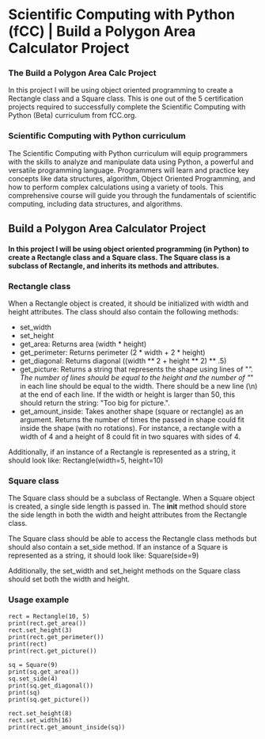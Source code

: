 # Scientific Computing with Python (fCC) | Build a Polygon Area Calculator Project

### The Build a Polygon Area Calc Project
In this project I will be using object oriented programming to create a Rectangle class and a Square class. This is one out of the 5 certification projects required to successfully complete the Scientific Computing with Python (Beta) curriculum from fCC.org.

### Scientific Computing with Python curriculum
The Scientific Computing with Python curriculum will equip programmers with the skills to analyze and manipulate data using Python, a powerful and versatile programming language. Programmers will learn and practice key concepts like data structures, algorithm, Object Oriented Programming, and how to perform complex calculations using a variety of tools. This comprehensive course will guide you through the fundamentals of scientific computing, including data structures, and algorithms.

## Build a Polygon Area Calculator Project

#### In this project I will be using object oriented programming (in Python) to create a Rectangle class and a Square class. The Square class is a subclass of Rectangle, and inherits its methods and attributes.

### Rectangle class

When a Rectangle object is created, it should be initialized with width and height attributes. The class should also contain the following methods:
- set_width
- set_height
- get_area: Returns area (width * height)
- get_perimeter: Returns perimeter (2 * width + 2 * height)
- get_diagonal: Returns diagonal ((width ** 2 + height ** 2) ** .5)
- get_picture: Returns a string that represents the shape using lines of "*". The number of lines should be equal to the height and the number of "*" in each line should be equal to the width. There should be a new line (\n) at the end of each line. If the width or height is larger than 50, this should return the string: "Too big for picture.".
- get_amount_inside: Takes another shape (square or rectangle) as an argument. Returns the number of times the passed in shape could fit inside the shape (with no rotations). For instance, a rectangle with a width of 4 and a height of 8 could fit in two squares with sides of 4.

Additionally, if an instance of a Rectangle is represented as a string, it should look like: Rectangle(width=5, height=10)
### Square class

The Square class should be a subclass of Rectangle. When a Square object is created, a single side length is passed in. The __init__ method should store the side length in both the width and height attributes from the Rectangle class.

The Square class should be able to access the Rectangle class methods but should also contain a set_side method. If an instance of a Square is represented as a string, it should look like: Square(side=9)

Additionally, the set_width and set_height methods on the Square class should set both the width and height.
### Usage example
```
rect = Rectangle(10, 5)
print(rect.get_area())
rect.set_height(3)
print(rect.get_perimeter())
print(rect)
print(rect.get_picture())

sq = Square(9)
print(sq.get_area())
sq.set_side(4)
print(sq.get_diagonal())
print(sq)
print(sq.get_picture())

rect.set_height(8)
rect.set_width(16)
print(rect.get_amount_inside(sq))
```
